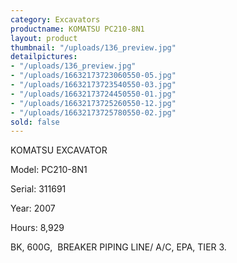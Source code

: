 ```yaml
---
category: Excavators
productname: KOMATSU PC210-8N1
layout: product
thumbnail: "/uploads/136_preview.jpg"
detailpictures:
- "/uploads/136_preview.jpg"
- "/uploads/16632173723060550-05.jpg"
- "/uploads/16632173723540550-03.jpg"
- "/uploads/16632173724450550-01.jpg"
- "/uploads/16632173725260550-12.jpg"
- "/uploads/16632173725780550-02.jpg"
sold: false
---
```


KOMATSU EXCAVATOR&nbsp;

Model:&nbsp;PC210-8N1

Serial: 311691

Year:&nbsp;2007

Hours:&nbsp;8,929

BK, 600G, &nbsp;BREAKER PIPING LINE/ A/C, EPA, TIER 3.



